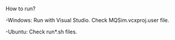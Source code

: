 How to run? 

-Windows: Run with Visual Studio. Check MQSim.vcxproj.user file.

-Ubuntu: Check run*.sh files.

